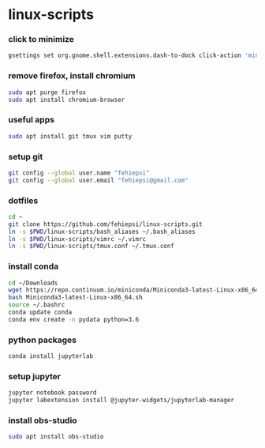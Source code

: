 # linux-scripts

### click to minimize
```sh
gsettings set org.gnome.shell.extensions.dash-to-dock click-action 'minimize'
```

### remove firefox, install chromium
```sh
sudo apt purge firefox
sudo apt install chromium-browser
```

### useful apps
```sh
sudo apt install git tmux vim putty
```

### setup git
```sh
git config --global user.name "fehiepsi"
git config --global user.email "fehiepsi@gmail.com"
```

### dotfiles
```sh
cd ~
git clone https://github.com/fehiepsi/linux-scripts.git
ln -s $PWD/linux-scripts/bash_aliases ~/.bash_aliases
ln -s $PWD/linux-scripts/vimrc ~/.vimrc
ln -s $PWD/linux-scripts/tmux.conf ~/.tmux.conf
```

### install conda
```sh
cd ~/Downloads
wget https://repo.continuum.io/miniconda/Miniconda3-latest-Linux-x86_64.sh
bash Miniconda3-latest-Linux-x86_64.sh
source ~/.bashrc
conda update conda
conda env create -n pydata python=3.6
```

### python packages
```sh
conda install jupyterlab
```

### setup jupyter
```sh
jupyter notebook password
jupyter labextension install @jupyter-widgets/jupyterlab-manager
```

### install obs-studio
```sh
sudo apt install obs-studio
```
